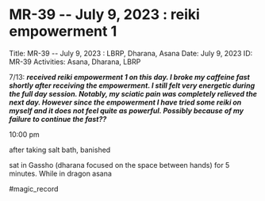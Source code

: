 # MR-39 -- July 9, 2023 : reiki empowerment 1

Title: MR-39 -- July 9, 2023 : LBRP, Dharana, Asana
Date: July 9, 2023
ID: MR-39
Activities: Asana, Dharana, LBRP

7/13: *******************************************************received reiki empowerment 1 on this day. I broke my caffeine fast shortly after receiving the empowerment. I still felt very energetic during the full day session. Notably, my sciatic pain was completely relieved the next day. However since the empowerment I have tried some reiki on myself and it does not feel quite as powerful. Possibly because of my failure to continue the fast??*******************************************************

10:00 pm

after taking salt bath, banished

sat in Gassho (dharana focused on the space between hands) for 5 minutes. While in dragon asana

#magic_record
